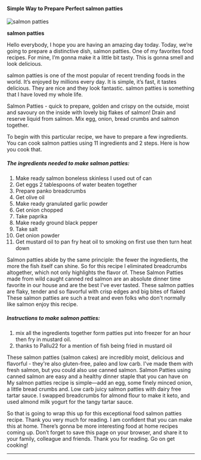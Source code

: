             

#### Simple Way to Prepare Perfect salmon patties

![salmon patties](https://img-global.cpcdn.com/recipes/4922972850618368/751x532cq70/salmon-patties-recipe-main-photo.jpg)

**salmon patties**

Hello everybody, I hope you are having an amazing day today. Today, we’re going to prepare a distinctive dish, salmon patties. One of my favorites food recipes. For mine, I’m gonna make it a little bit tasty. This is gonna smell and look delicious.

salmon patties is one of the most popular of recent trending foods in the world. It’s enjoyed by millions every day. It is simple, it’s fast, it tastes delicious. They are nice and they look fantastic. salmon patties is something that I have loved my whole life.

Salmon Patties - quick to prepare, golden and crispy on the outside, moist and savoury on the inside with lovely big flakes of salmon! Drain and reserve liquid from salmon. Mix egg, onion, bread crumbs and salmon together.

To begin with this particular recipe, we have to prepare a few ingredients. You can cook salmon patties using 11 ingredients and 2 steps. Here is how you cook that.

##### The ingredients needed to make salmon patties:

1.  Make ready salmon boneless skinless I used out of can
2.  Get eggs 2 tablespoons of water beaten together
3.  Prepare panko breadcrumbs
4.  Get olive oil
5.  Make ready granulated garlic powder
6.  Get onion chopped
7.  Take paprika
8.  Make ready ground black pepper
9.  Take salt
10.  Get onion powder
11.  Get mustard oil to pan fry heat oil to smoking on first use then turn heat down

Salmon patties abide by the same principle: the fewer the ingredients, the more the fish itself can shine. So for this recipe I eliminated breadcrumbs altogether, which not only highlights the flavor of. These Salmon Patties made from wild caught canned red salmon are an absolute dinner time favorite in our house and are the best I've ever tasted. These salmon patties are flaky, tender and so flavorful with crisp edges and big bites of flaked These salmon patties are such a treat and even folks who don't normally like salmon enjoy this recipe.

##### Instructions to make salmon patties:

1.  mix all the ingredients together form patties put into freezer for an hour then fry in mustard oil.
2.  thanks to Pallu22 for a mention of fish being fried in mustard oil

These salmon patties (salmon cakes) are incredibly moist, delicious and flavorful - they're also gluten-free, paleo and low carb. I've made them with fresh salmon, but you could also use canned salmon. Salmon Patties using canned salmon are easy and a healthy dinner staple that you can have on My salmon patties recipe is simple—add an egg, some finely minced onion, a little bread crumbs and. Low carb juicy salmon patties with dairy free tartar sauce. I swapped breadcrumbs for almond flour to make it keto, and used almond milk yogurt for the tangy tartar sauce.

So that is going to wrap this up for this exceptional food salmon patties recipe. Thank you very much for reading. I am confident that you can make this at home. There’s gonna be more interesting food at home recipes coming up. Don’t forget to save this page on your browser, and share it to your family, colleague and friends. Thank you for reading. Go on get cooking!

* * *